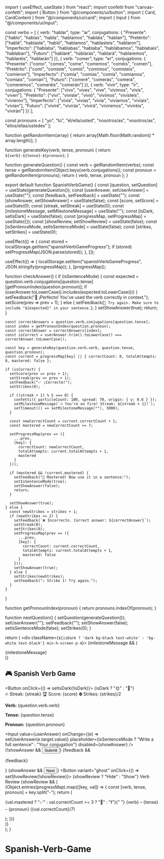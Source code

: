 import { useEffect, useState } from "react";
import confetti from "canvas-confetti";
import { Button } from "@/components/ui/button";
import { Card, CardContent } from "@/components/ui/card";
import { Input } from "@/components/ui/input";

const verbs = [
  { verb: "hablar", type: "ar", conjugations: {
    "Presente": ["hablo", "hablas", "habla", "hablamos", "habláis", "hablan"],
    "Pretérito": ["hablé", "hablaste", "habló", "hablamos", "hablasteis", "hablaron"],
    "Imperfecto": ["hablaba", "hablabas", "hablaba", "hablábamos", "hablabais", "hablaban"],
    "Futuro": ["hablaré", "hablarás", "hablará", "hablaremos", "hablaréis", "hablarán"]
  }},
  { verb: "comer", type: "er", conjugations: {
    "Presente": ["como", "comes", "come", "comemos", "coméis", "comen"],
    "Pretérito": ["comí", "comiste", "comió", "comimos", "comisteis", "comieron"],
    "Imperfecto": ["comía", "comías", "comía", "comíamos", "comíais", "comían"],
    "Futuro": ["comeré", "comerás", "comerá", "comeremos", "comeréis", "comerán"]
  }},
  { verb: "vivir", type: "ir", conjugations: {
    "Presente": ["vivo", "vives", "vive", "vivimos", "vivís", "viven"],
    "Pretérito": ["viví", "viviste", "vivió", "vivimos", "vivisteis", "vivieron"],
    "Imperfecto": ["vivía", "vivías", "vivía", "vivíamos", "vivíais", "vivían"],
    "Futuro": ["viviré", "vivirás", "vivirá", "viviremos", "viviréis", "vivirán"]
  }}
];

const pronouns = [
  "yo", "tú", "él/ella/usted", "nosotros/as", "vosotros/as", "ellos/ellas/ustedes"
];

function getRandomItem(array) {
  return array[Math.floor(Math.random() * array.length)];
}

function generateKey(verb, tense, pronoun) {
  return `${verb}-${tense}-${pronoun}`;
}

function generateQuestion() {
  const verb = getRandomItem(verbs);
  const tense = getRandomItem(Object.keys(verb.conjugations));
  const pronoun = getRandomItem(pronouns);
  return { verb, tense, pronoun };
}

export default function SpanishVerbGame() {
  const [question, setQuestion] = useState(generateQuestion());
  const [userAnswer, setUserAnswer] = useState("");
  const [feedback, setFeedback] = useState("");
  const [showAnswer, setShowAnswer] = useState(false);
  const [score, setScore] = useState(0);
  const [streak, setStreak] = useState(0);
  const [milestoneMessage, setMilestoneMessage] = useState("");
  const [isDark, setIsDark] = useState(false);
  const [progressMap, setProgressMap] = useState({});
  const [showReview, setShowReview] = useState(false);
  const [isSentenceMode, setIsSentenceMode] = useState(false);
  const [strikes, setStrikes] = useState(0);

  useEffect(() => {
    const stored = localStorage.getItem("spanishVerbGameProgress");
    if (stored) setProgressMap(JSON.parse(stored));
  }, []);

  useEffect(() => {
    localStorage.setItem("spanishVerbGameProgress", JSON.stringify(progressMap));
  }, [progressMap]);

  function checkAnswer() {
    if (isSentenceMode) {
      const expected = question.verb.conjugations[question.tense][getPronounIndex(question.pronoun)];
      if (userAnswer.toLowerCase().includes(expected.toLowerCase())) {
        setFeedback("🧠 ¡Perfecto! You've used the verb correctly in context.");
        setScore(prev => prev + 1);
      } else {
        setFeedback(`🧐 Try again. Make sure to include "${expected}" in your sentence.`);
      }
      setShowAnswer(true);
      return;
    }

    const correctAnswers = question.verb.conjugations[question.tense];
    const index = getPronounIndex(question.pronoun);
    const correctAnswer = correctAnswers[index];
    const isCorrect = userAnswer.trim().toLowerCase() === correctAnswer.toLowerCase();

    const key = generateKey(question.verb.verb, question.tense, question.pronoun);
    const current = progressMap[key] || { correctCount: 0, totalAttempts: 0, mastered: false };

    if (isCorrect) {
      setScore(prev => prev + 1);
      setStreak(prev => prev + 1);
      setFeedback("✅ ¡Correcto!");
      setStrikes(0);

      if ((streak + 1) % 5 === 0) {
        confetti({ particleCount: 100, spread: 70, origin: { y: 0.6 } });
        setMilestoneMessage(`🔥 You're on fire! Streak: ${streak + 1}!`);
        setTimeout(() => setMilestoneMessage(""), 3000);
      }

      const newCorrectCount = current.correctCount + 1;
      const mastered = newCorrectCount >= 7;

      setProgressMap(prev => ({
        ...prev,
        [key]: {
          correctCount: newCorrectCount,
          totalAttempts: current.totalAttempts + 1,
          mastered
        }
      }));

      if (mastered && !current.mastered) {
        setFeedback("🎉 Mastered! Now use it in a sentence:");
        setIsSentenceMode(true);
        setShowAnswer(false);
        return;
      }

      setShowAnswer(true);
    } else {
      const newStrikes = strikes + 1;
      if (newStrikes >= 2) {
        setFeedback(`❌ Incorrecto. Correct answer: ${correctAnswer}`);
        setStreak(0);
        setStrikes(0);
        setProgressMap(prev => ({
          ...prev,
          [key]: {
            correctCount: current.correctCount,
            totalAttempts: current.totalAttempts + 1,
            mastered: false
          }
        }));
        setShowAnswer(true);
      } else {
        setStrikes(newStrikes);
        setFeedback("⚠️ Strike 1! Try again.");
      }
    }
  }

  function getPronounIndex(pronoun) {
    return pronouns.indexOf(pronoun);
  }

  function nextQuestion() {
    setQuestion(generateQuestion());
    setUserAnswer("");
    setFeedback("");
    setShowAnswer(false);
    setIsSentenceMode(false);
    setStrikes(0);
  }

  return (
    <div className={`${isDark ? 'dark bg-black text-white' : 'bg-white text-black'} min-h-screen p-4`}>
      {milestoneMessage && (
        <div className="fixed top-10 left-1/2 transform -translate-x-1/2 bg-yellow-200 text-black font-bold px-4 py-2 rounded shadow-lg z-50 animate-bounce">
          {milestoneMessage}
        </div>
      )}
      <div className="max-w-md mx-auto">
        <Card>
          <CardContent className="space-y-4 p-4">
            <div className="flex justify-between items-center">
              <h2 className="text-xl font-bold">🎮 Spanish Verb Game</h2>
              <Button onClick={() => setIsDark(!isDark)}>
                {isDark ? "🌞" : "🌙"}
              </Button>
            </div>
            <div className="flex justify-between text-sm">
              <span>🔥 Streak: {streak}</span>
              <span>🏆 Score: {score}</span>
              <span>⛔ Strikes: {strikes}/2</span>
            </div>
            <p><strong>Verb:</strong> {question.verb.verb}</p>
            <p><strong>Tense:</strong> {question.tense}</p>
            <p><strong>Pronoun:</strong> {question.pronoun}</p>
            <Input
              value={userAnswer}
              onChange={(e) => setUserAnswer(e.target.value)}
              placeholder={isSentenceMode ? "Write a full sentence" : "Your conjugation"}
              disabled={showAnswer}
            />
            {!showAnswer && <Button onClick={checkAnswer}>Submit</Button>}
            {feedback && <p className="text-sm text-muted-foreground">{feedback}</p>}
            {showAnswer && <Button variant="secondary" onClick={nextQuestion}>Next</Button>}
            <Button variant="ghost" onClick={() => setShowReview(!showReview)}>
              {showReview ? "Hide" : "Show"} Verb Review
            </Button>
            {showReview && (
              <div className="max-h-60 overflow-auto mt-4 text-sm space-y-1">
                {Object.entries(progressMap).map(([key, val]) => {
                  const [verb, tense, pronoun] = key.split("-");
                  return (
                    <p key={key}>
                      {val.mastered ? "✅" : val.correctCount >= 3 ? "🔄" : "❗"}{" "}
                      {verb} – {tense} – {pronoun} ({val.correctCount}/7)
                    </p>
                  );
                })}
              </div>
            )}
          </CardContent>
        </Card>
      </div>
    </div>
  );
}
# Spanish-Verb-Game
